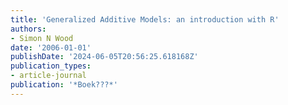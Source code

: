 ```yaml
---
title: 'Generalized Additive Models: an introduction with R'
authors:
- Simon N Wood
date: '2006-01-01'
publishDate: '2024-06-05T20:56:25.618168Z'
publication_types:
- article-journal
publication: '*Boek???*'
---
```

